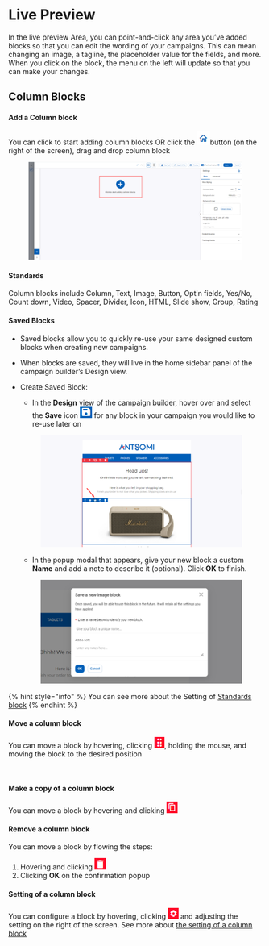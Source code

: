 # Live Preview

In the live preview Area, you can point-and-click any area you’ve added blocks so that you can edit the wording of your campaigns. This can mean changing an image, a tagline, the placeholder value for the fields, and more. When you click on the block, the menu on the left will update so that you can make your changes.

## Column Blocks

#### Add a Column block

You can click to start adding column blocks OR click the ![](<../../.gitbook/assets/image (2402).png>)button (on the right of the screen), drag and drop column block

<figure><img src="../../.gitbook/assets/image (4088).png" alt=""><figcaption></figcaption></figure>

#### Standards&#x20;

Column blocks include Column, Text, Image, Button, Optin fields, Yes/No, Count down, Video, Spacer, Divider, Icon, HTML, Slide show, Group, Rating&#x20;

#### Saved Blocks

* Saved blocks allow you to quickly re-use your same designed custom blocks when creating new campaigns.
* When blocks are saved, they will live in the home sidebar panel of the campaign builder’s Design view.
*   Create Saved Block:&#x20;

    * In the **Design** view of the campaign builder, hover over and select the **Save** icon ![](<../../.gitbook/assets/image (694).png>) for any block in your campaign you would like to re-use later on&#x20;

    <figure><img src="../../.gitbook/assets/image (4089).png" alt=""><figcaption></figcaption></figure>

    * In the popup modal that appears, give your new block a custom **Name** and add a note to describe it (optional). Click **OK** to finish.

    <figure><img src="../../.gitbook/assets/image (4090).png" alt=""><figcaption></figcaption></figure>

{% hint style="info" %}
You can see more about the Setting of [Standards block](../media-template/settings/blocks-and-settings/)
{% endhint %}

#### Move a column block

You can move a block by hovering, clicking ![](<../../.gitbook/assets/image (2172).png>), holding the mouse, and moving the block to the desired position

<figure><img src="../../.gitbook/assets/live preview - email.gif" alt=""><figcaption></figcaption></figure>

#### Make a copy of a column block

You can move a block by hovering and clicking ![](<../../.gitbook/assets/image (612).png>)

#### Remove a column block

You can move a block by flowing the steps:

1. Hovering and clicking ![](<../../.gitbook/assets/image (2371).png>)
2. Clicking **OK** on the confirmation popup

#### Setting of a column block

You can configure a block by hovering, clicking ![](<../../.gitbook/assets/image (528).png>) and adjusting the setting on the right of the screen. See more about [the setting of a column block](../media-template/settings/)

